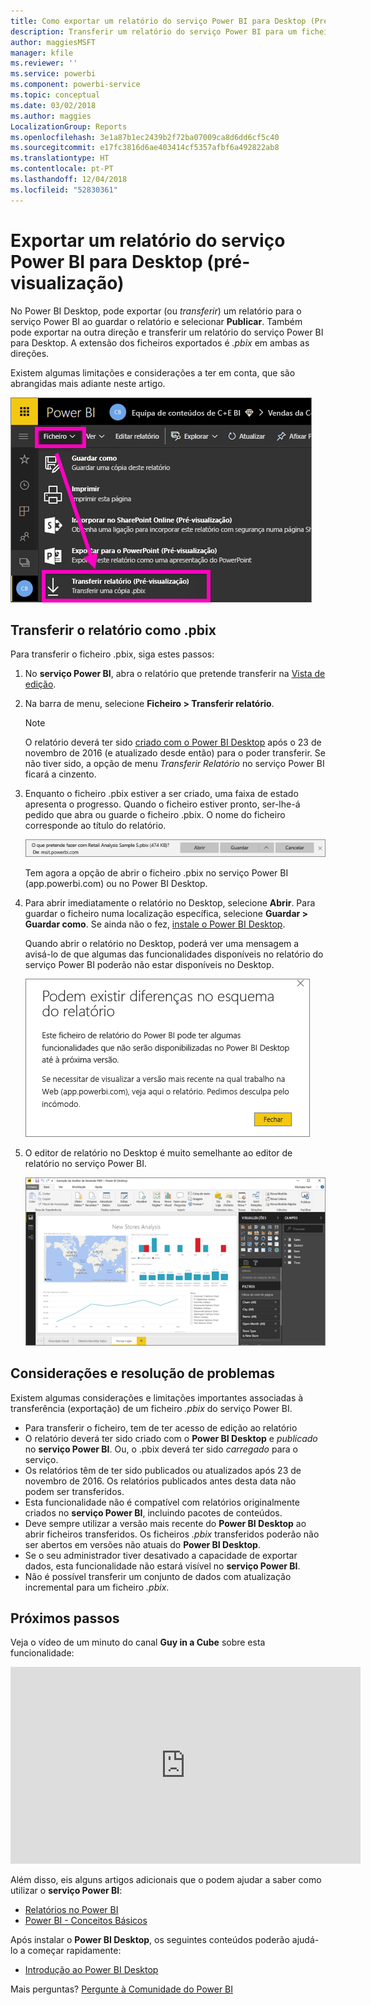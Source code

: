 ```yaml
---
title: Como exportar um relatório do serviço Power BI para Desktop (Pré-visualização)
description: Transferir um relatório do serviço Power BI para um ficheiro do Power BI Desktop
author: maggiesMSFT
manager: kfile
ms.reviewer: ''
ms.service: powerbi
ms.component: powerbi-service
ms.topic: conceptual
ms.date: 03/02/2018
ms.author: maggies
LocalizationGroup: Reports
ms.openlocfilehash: 3e1a87b1ec2439b2f72ba07009ca8d6dd6cf5c40
ms.sourcegitcommit: e17fc3816d6ae403414cf5357afbf6a492822ab8
ms.translationtype: HT
ms.contentlocale: pt-PT
ms.lasthandoff: 12/04/2018
ms.locfileid: "52830361"
---
```

# <a name="export-a-report-from-power-bi-service-to-desktop-preview"></a>Exportar um relatório do serviço Power BI para Desktop (pré-visualização)
No Power BI Desktop, pode exportar (ou *transferir*) um relatório para o serviço Power BI ao guardar o relatório e selecionar **Publicar**. Também pode exportar na outra direção e transferir um relatório do serviço Power BI para Desktop. A extensão dos ficheiros exportados é *.pbix* em ambas as direções.

Existem algumas limitações e considerações a ter em conta, que são abrangidas mais adiante neste artigo.

![Menu pendente Ficheiro](media/service-export-to-pbix/power-bi-file-export.png)

## <a name="download-the-report-as-a-pbix"></a>Transferir o relatório como .pbix
Para transferir o ficheiro .pbix, siga estes passos:

1. No **serviço Power BI**, abra o relatório que pretende transferir na [Vista de edição](consumer/end-user-reading-view.md).
2. Na barra de menu, selecione **Ficheiro > Transferir relatório**.
   
   > [!NOTE]
   > O relatório deverá ter sido [criado com o Power BI Desktop](guided-learning/publishingandsharing.yml?tutorial-step=2) após o 23 de novembro de 2016 (e atualizado desde então) para o poder transferir. Se não tiver sido, a opção de menu *Transferir Relatório* no serviço Power BI ficará a cinzento.
   > 
   > 
3. Enquanto o ficheiro .pbix estiver a ser criado, uma faixa de estado apresenta o progresso. Quando o ficheiro estiver pronto, ser-lhe-á pedido que abra ou guarde o ficheiro .pbix. O nome do ficheiro corresponde ao título do relatório.
   
    ![abrir, guardar ou cancelar](media/service-export-to-pbix/power-bi-save-pbix.png)
   
    Tem agora a opção de abrir o ficheiro .pbix no serviço Power BI (app.powerbi.com) ou no Power BI Desktop.     
4. Para abrir imediatamente o relatório no Desktop, selecione **Abrir**. Para guardar o ficheiro numa localização específica, selecione **Guardar > Guardar como**. Se ainda não o fez, [instale o Power BI Desktop](desktop-get-the-desktop.md).
   
    Quando abrir o relatório no Desktop, poderá ver uma mensagem a avisá-lo de que algumas das funcionalidades disponíveis no relatório do serviço Power BI poderão não estar disponíveis no Desktop.
   
    ![caixa de diálogo de aviso](media/service-export-to-pbix/power-bi-export-to-pbix_2.png)

5. O editor de relatório no Desktop é muito semelhante ao editor de relatório no serviço Power BI.  
   
    ![Editor de relatórios na versão Desktop](media/service-export-to-pbix/power-bi-desktop.png)

## <a name="considerations-and-troubleshooting"></a>Considerações e resolução de problemas
Existem algumas considerações e limitações importantes associadas à transferência (exportação) de um ficheiro *.pbix* do serviço Power BI.

* Para transferir o ficheiro, tem de ter acesso de edição ao relatório
* O relatório deverá ter sido criado com o **Power BI Desktop** e *publicado* no **serviço Power BI**. Ou, o .pbix deverá ter sido *carregado* para o serviço.
* Os relatórios têm de ter sido publicados ou atualizados após 23 de novembro de 2016. Os relatórios publicados antes desta data não podem ser transferidos.
* Esta funcionalidade não é compatível com relatórios originalmente criados no **serviço Power BI**, incluindo pacotes de conteúdos.
* Deve sempre utilizar a versão mais recente do **Power BI Desktop** ao abrir ficheiros transferidos. Os ficheiros *.pbix* transferidos poderão não ser abertos em versões não atuais do **Power BI Desktop**.
* Se o seu administrador tiver desativado a capacidade de exportar dados, esta funcionalidade não estará visível no **serviço Power BI**.
* Não é possível transferir um conjunto de dados com atualização incremental para um ficheiro *.pbix*.

## <a name="next-steps"></a>Próximos passos
Veja o vídeo de um minuto do canal **Guy in a Cube** sobre esta funcionalidade:

<iframe width="560" height="315" src="https://www.youtube.com/embed/ymWqU5jiUl0" frameborder="0" allowfullscreen></iframe>

Além disso, eis alguns artigos adicionais que o podem ajudar a saber como utilizar o **serviço Power BI**:

* [Relatórios no Power BI](consumer/end-user-reports.md)
* [Power BI - Conceitos Básicos](consumer/end-user-basic-concepts.md)

Após instalar o **Power BI Desktop**, os seguintes conteúdos poderão ajudá-lo a começar rapidamente:

* [Introdução ao Power BI Desktop](desktop-getting-started.md)

Mais perguntas? [Pergunte à Comunidade do Power BI](http://community.powerbi.com/)   

